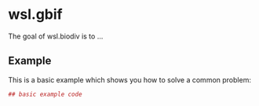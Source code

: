 # wsl.gbif

The goal of wsl.biodiv is to ...

## Example

This is a basic example which shows you how to solve a common problem:

``` r
## basic example code
```
